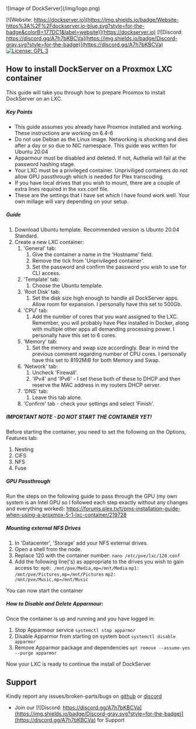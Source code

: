 <br />
![Image of DockServer](/img/logo.png)

[![Website: https://dockserver.io](https://img.shields.io/badge/Website-https%3A%2F%2Fdockserver.io-blue.svg?style=for-the-badge&colorB=177DC1&label=website)](https://dockserver.io)
[![Discord: https://discord.gg/A7h7bKBCVa](https://img.shields.io/badge/Discord-gray.svg?style=for-the-badge)](https://discord.gg/A7h7bKBCVa)
[![License: GPL 3](https://img.shields.io/badge/License-GPL%203-blue.svg?style=for-the-badge&colorB=177DC1&label=license)](LICENSE)

## How to install DockServer on a Proxmox LXC container

This guide will take you through how to prepare Proxmox to install DockServer on an LXC.

##### **Key Points**
- This guide assumes you already have Proxmox installed and working. These instructions arw working on 6.4-6 
- Do not use Debian as the Linux image. Networking is shocking and dies after a day or so due to NIC namespace. This guide was written for Ubuntu 20.04
- Apparmour must be disabled and deleted. If not, Authelia will fail at the password hashing stage.
- Your LXC must be a privileged container. Unpriviliged containers do not allow GPU passthrough which is needed for Plex transcoding.
- If you have local drives that you wish to mount, there are a couple of extra lines required in the xxx.conf file.
- These are the settings that I have set which I have found work well. Your own millage will vary depending on your setup.

##### **Guide**
1. Download Ubuntu template. Recommended version is Ubunto 20.04 Standard.
1. Create a new LXC container:
	1. 'General' tab:
		1. Give the container a name in the 'Hostname' field.
		1. Remove the tick from 'Unprivileged container'.
		1. Set the password and confirm the password you wish to use for CLI access.
	1. 'Template' tab: 
		1. Choose the Ubuntu template.
	1. 'Root Disk' tab:
		1. Set the disk size high enough to handle all DockServer apps. Allow room for expansion. I personally have this set to 500Gb.
	1. 'CPU' tab:
		1. Add the number of cores that you want assigned to the LXC. Remember, you will probably have Plex installed in Docker, along with multiple other apps all demanding processing power. I personally have this set to 6 cores.
	1. 'Memory' tab:
		1. Set the memory and swap size accordingly. Bear in mind the previous comment regarding number of CPU cores. I personally have this set to 8192MiB for both Memory and Swap.
	1. 'Network' tab:
		1. Uncheck 'Firewall'.
		1. 'IPv4' and 'IPv6' - I set these both of these to DHCP and then reserve the MAC address in my routers DHCP server.
	1. 'DNS' tab:
		1. Leave this tab alone.
	1. 'Confirm' tab - check your settings and select 'Finish'.
##### **IMPORTANT NOTE - DO NOT START THE CONTAINER YET!**

Before starting the container, you need to set the following on the Options, Features tab:
1. Nesting
1. CIFS
1. NFS
1. Fuse

##### **GPU Passthrough**
Run the steps on the following guide to pass through the GPU (my own system is an Intel GPU so I followed each step exactly without any changes and everything worked):
https://forums.plex.tv/t/pms-installation-guide-when-using-a-proxmox-5-1-lxc-container/219728

##### **Mounting external NFS Drives**
1. In 'Datacenter', 'Storage' add your NFS external drives.
1. Open a shell from the node.
1. Replace 120 with the container number:
`nano /etc/pve/lxc/120.conf`
1. Add the following line('s) as appropriate to the drives you wish to gain access to:
`mp0: /mnt/pve/Media,mp=/mnt/Media`
`mp1: /mnt/pve/Pictures,mp=/mnt/Pictures`
`mp2: /mnt/pve/Music,mp=/mnt/Music`

You can now start the container

##### **How to Disable and Delete Apparmour:**
Once the container is up and running and you have logged in:
1. Stop Apparmour service
`systemctl stop apparmor`
1. Disable Apparmor from starting on system boot
`systemctl disable apparmor`
1. Remove Apparmor package and dependencies
`apt remove --assume-yes --purge apparmor`

Now your LXC is ready to continue the install of DockServer

## Support

Kindly report any issues/broken-parts/bugs on [github](https://github.com/dockserver/dockserver/issues) or [discord](https://discord.gg/A7h7bKBCVa)

* Join our [![Discord: https://discord.gg/A7h7bKBCVa](https://img.shields.io/badge/Discord-gray.svg?style=for-the-badge)](https://discord.gg/A7h7bKBCVa) for Support
